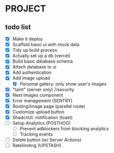# **PROJECT**

## todo list

- [X] Make it deploy
- [X] Scaffold basic ui with mock data
- [X] Tidy up build process
- [X] Actually set up a db (vercel)
- [X] Build basic database schema
- [X] Attach database to ui
- [X] Add authentication
- [X] Add image upload
  - [X] Personal gallery: only show user's images 
- [X] "taint" (server only) //security
- [X] Next Images component
- [X] Error management (SENTRY)
- [X] Routing/image page (parallel route)
- [X] Customize upload button
- [X] ShadcnUI: notification (toast)
- [ ] Setup Analytics (POSTHOG)
  - [ ] Prevent adblockers from blocking analytics
  - [ ] Tracking events
- [ ] Delete button (w/ Server Actions)
- [ ] Ratelimiting (UPSTASH)